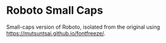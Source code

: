 # Roboto Small Caps
Small-caps version of Roboto, isolated from the original using https://mutsuntsai.github.io/fontfreeze/.
